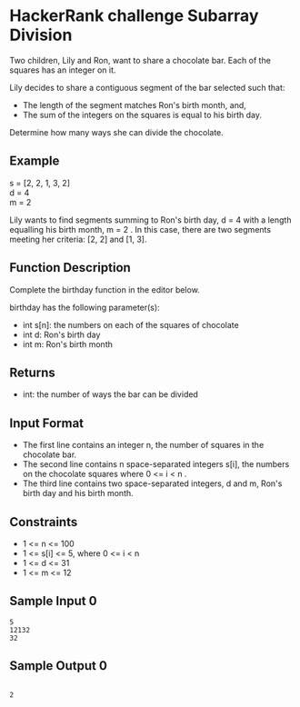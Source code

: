 # HackerRank challenge Subarray Division

Two children, Lily and Ron, want to share a chocolate bar. Each of the squares has an integer on it.

Lily decides to share a contiguous segment of the bar selected such that:

- The length of the segment matches Ron's birth month, and,
- The sum of the integers on the squares is equal to his birth day.

Determine how many ways she can divide the chocolate.

## Example

s = [2, 2, 1, 3, 2] \
d = 4 \
m = 2

Lily wants to find segments summing to Ron's birth day, d = 4  with a length equalling his birth month, m = 2 . In this case, there are two segments meeting her criteria: [2, 2] and [1, 3].

## Function Description

Complete the birthday function in the editor below.

birthday has the following parameter(s):

- int s[n]: the numbers on each of the squares of chocolate
- int d: Ron's birth day
- int m: Ron's birth month

## Returns

- int: the number of ways the bar can be divided

## Input Format

- The first line contains an integer n, the number of squares in the chocolate bar.
- The second line contains n space-separated integers s[i], the numbers on the chocolate squares where 0 <= i < n .
- The third line contains two space-separated integers, d and m, Ron's birth day and his birth month.

## Constraints

- 1 <= n <= 100
- 1 <= s[i] <= 5, where 0 <= i < n
- 1 <= d <= 31
- 1 <= m <= 12

## Sample Input 0

```
5
12132
32

```
## Sample Output 0

```

2

```















